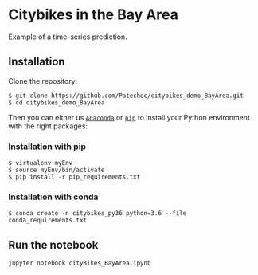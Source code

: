 # Citybikes in the Bay Area

Example of a time-series prediction.


## Installation

Clone the repository:

```shell
$ git clone https://github.com/Patechoc/citybikes_demo_BayArea.git
$ cd citybikes_demo_BayArea
```

Then you can either us  [`Anaconda`](#installation-with-conda) or [`pip`](#installation-with-pip) to install your Python environment with the right packages:

### Installation with pip

```shell
$ virtualenv myEnv
$ source myEnv/bin/activate
$ pip install -r pip_requirements.txt
```

### Installation with conda

```shell
$ conda create -n citybikes_py36 python=3.6 --file conda_requirements.txt
``` 


## Run the notebook

```shell
jupyter notebook cityBikes_BayArea.ipynb
```